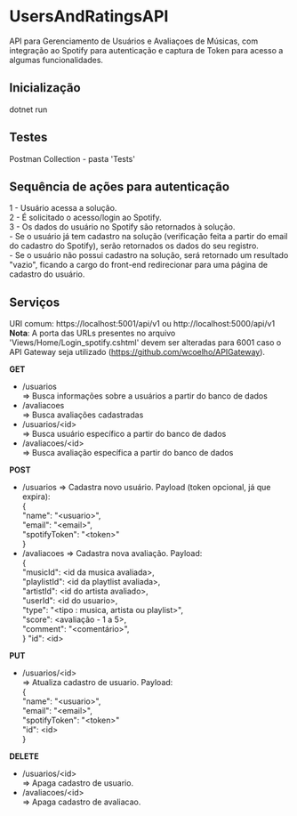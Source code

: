 # UsersAndRatingsAPI
API para Gerenciamento de Usuários e Avaliaçoes de Músicas, com integração ao Spotify para autenticação e captura de Token para acesso a algumas funcionalidades.  

## Inicialização
dotnet run  

## Testes 
Postman Collection - pasta 'Tests'  

## Sequência de ações para autenticação  
1 - Usuário acessa a solução.  
2 - É solicitado o acesso/login ao Spotify.  
3 - Os dados do usuário no Spotify são retornados à solução.  
    - Se o usuário já tem cadastro na solução (verificação feita a partir do email do cadastro do Spotify), serão retornados os dados do seu registro.  
    - Se o usuário não possui cadastro na solução, será retornado um resultado "vazio", ficando a cargo do front-end redirecionar para uma página de cadastro do usuário.  

## Serviços  
URI comum: https://localhost:5001/api/v1  ou http://localhost:5000/api/v1  
**Nota**: A porta das URLs presentes no arquivo 'Views/Home/Login_spotify.cshtml' devem ser alteradas para 6001 caso o API Gateway seja utilizado (https://github.com/wcoelho/APIGateway). 
   
**GET**    
- /usuarios  
=> Busca informações sobre a usuários a partir do banco de dados  
- /avaliacoes  
=> Busca avaliações cadastradas  
- /usuarios/\<id\>  
=> Busca usuário específico a partir do banco de dados  
- /avaliacoes/\<id\>  
=> Busca avaliação específica a partir do banco de dados  
    
**POST**  
- /usuarios 
=> Cadastra novo usuário. Payload (token opcional, já que expira):  
{  
	"name": "\<usuario\>",  
    "email": "\<email\>",  
    "spotifyToken": "\<token\>"  
}  
- /avaliacoes 
=> Cadastra nova avaliação. Payload:  
{  
      "musicId": \<id da musica avaliada\>,  
      "playlistId": \<id da playtlist avaliada\>,  
      "artistId": \<id do artista avaliado\>,  
      "userId": \<id do usuario\>,  
      "type": "\<tipo : musica, artista ou playlist\>",  
      "score": \<avaliação - 1 a 5\>,  
      "comment": "\<comentário\>",    
}     "id": \<id\>


**PUT**   
- /usuarios/\<id\>  
=> Atualiza cadastro de usuario. Payload:  
{  
	"name": "\<usuario\>",  
    "email": "\<email\>",  
    "spotifyToken": "\<token\>"  
    "id": \<id\>  
}  
    
**DELETE**   
- /usuarios/\<id\>  
=> Apaga cadastro de usuario.  
- /avaliacoes/\<id\>  
=> Apaga cadastro de avaliacao. 
